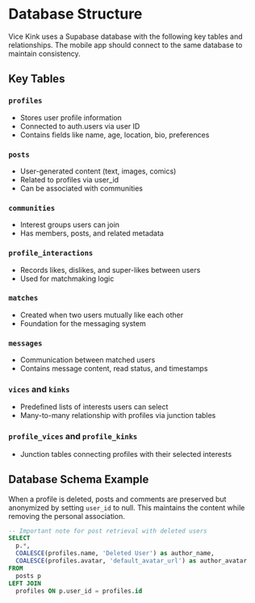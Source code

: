 
# Database Structure

Vice Kink uses a Supabase database with the following key tables and relationships. The mobile app should connect to the same database to maintain consistency.

## Key Tables

### `profiles`
- Stores user profile information
- Connected to auth.users via user ID
- Contains fields like name, age, location, bio, preferences

### `posts`
- User-generated content (text, images, comics)
- Related to profiles via user_id
- Can be associated with communities

### `communities`
- Interest groups users can join
- Has members, posts, and related metadata

### `profile_interactions`
- Records likes, dislikes, and super-likes between users
- Used for matchmaking logic

### `matches`
- Created when two users mutually like each other
- Foundation for the messaging system

### `messages`
- Communication between matched users
- Contains message content, read status, and timestamps

### `vices` and `kinks`
- Predefined lists of interests users can select
- Many-to-many relationship with profiles via junction tables

### `profile_vices` and `profile_kinks`
- Junction tables connecting profiles with their selected interests

## Database Schema Example

When a profile is deleted, posts and comments are preserved but anonymized by setting `user_id` to null. This maintains the content while removing the personal association.

```sql
-- Important note for post retrieval with deleted users
SELECT 
  p.*,
  COALESCE(profiles.name, 'Deleted User') as author_name,
  COALESCE(profiles.avatar, 'default_avatar_url') as author_avatar
FROM 
  posts p
LEFT JOIN 
  profiles ON p.user_id = profiles.id
```
